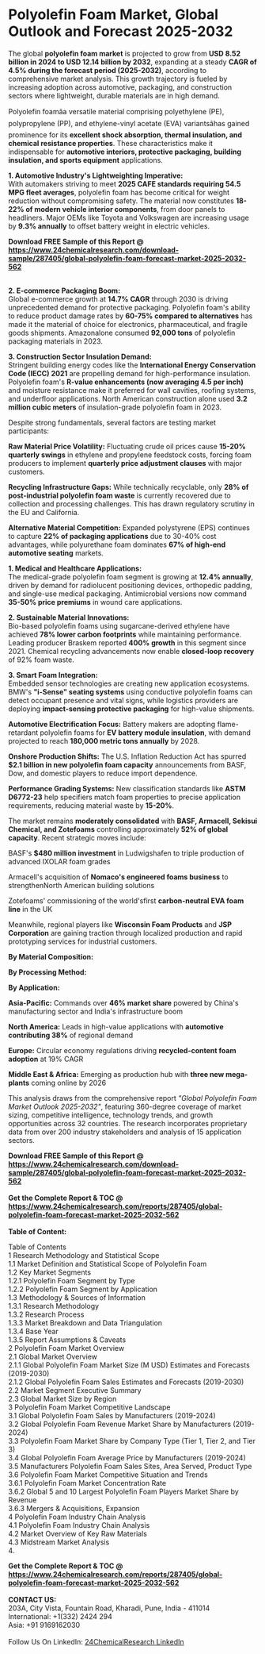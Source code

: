 <h1>Polyolefin Foam Market, Global Outlook and Forecast 2025-2032</h1><p>The global <strong>polyolefin foam market</strong> is projected to grow from <strong>USD 8.52 billion in 2024 to USD 12.14 billion by 2032</strong>, expanding at a steady <strong>CAGR of 4.5% during the forecast period (2025-2032)</strong>, according to comprehensive market analysis. This growth trajectory is fueled by increasing adoption across automotive, packaging, and construction sectors where lightweight, durable materials are in high demand.</p><p>Polyolefin foamâa versatile material comprising polyethylene (PE), polypropylene (PP), and ethylene-vinyl acetate (EVA) variantsâhas gained prominence for its <strong>excellent shock absorption, thermal insulation, and chemical resistance properties</strong>. These characteristics make it indispensable for <strong>automotive interiors, protective packaging, building insulation, and sports equipment</strong> applications.</p><p><strong>1. Automotive Industry's Lightweighting Imperative:</strong><br>
With automakers striving to meet <strong>2025 CAFE standards requiring 54.5 MPG fleet averages</strong>, polyolefin foam has become critical for weight reduction without compromising safety. The material now constitutes <strong>18-22% of modern vehicle interior components</strong>, from door panels to headliners. Major OEMs like Toyota and Volkswagen are increasing usage by <strong>9.3% annually</strong> to offset battery weight in electric vehicles.</p><div><b>Download FREE Sample of this Report @ 
            <a href="https://www.24chemicalresearch.com/download-sample/287405/global-polyolefin-foam-forecast-market-2025-2032-562">
            https://www.24chemicalresearch.com/download-sample/287405/global-polyolefin-foam-forecast-market-2025-2032-562</a></b></div><br><p><strong>2. E-commerce Packaging Boom:</strong><br>
Global e-commerce growth at <strong>14.7% CAGR</strong> through 2030 is driving unprecedented demand for protective packaging. Polyolefin foam's ability to reduce product damage rates by <strong>60-75% compared to alternatives</strong> has made it the material of choice for electronics, pharmaceutical, and fragile goods shipments. Amazonalone consumed <strong>92,000 tons</strong> of polyolefin packaging materials in 2023.</p><p><strong>3. Construction Sector Insulation Demand:</strong><br>
Stringent building energy codes like the <strong>International Energy Conservation Code (IECC) 2021</strong> are propelling demand for high-performance insulation. Polyolefin foam's <strong>R-value enhancements (now averaging 4.5 per inch)</strong> and moisture resistance make it preferred for wall cavities, roofing systems, and underfloor applications. North American construction alone used <strong>3.2 million cubic meters</strong> of insulation-grade polyolefin foam in 2023.</p><p>Despite strong fundamentals, several factors are testing market participants:</p><p><strong>Raw Material Price Volatility:</strong> Fluctuating crude oil prices cause <strong>15-20% quarterly swings</strong> in ethylene and propylene feedstock costs, forcing foam producers to implement <strong>quarterly price adjustment clauses</strong> with major customers.</p><p><strong>Recycling Infrastructure Gaps:</strong> While technically recyclable, only <strong>28% of post-industrial polyolefin foam waste</strong> is currently recovered due to collection and processing challenges. This has drawn regulatory scrutiny in the EU and California.</p><p><strong>Alternative Material Competition:</strong> Expanded polystyrene (EPS) continues to capture <strong>22% of packaging applications</strong> due to 30-40% cost advantages, while polyurethane foam dominates <strong>67% of high-end automotive seating</strong> markets.</p><p><strong>1. Medical and Healthcare Applications:</strong><br>
The medical-grade polyolefin foam segment is growing at <strong>12.4% annually</strong>, driven by demand for radiolucent positioning devices, orthopedic padding, and single-use medical packaging. Antimicrobial versions now command <strong>35-50% price premiums</strong> in wound care applications.</p><p><strong>2. Sustainable Material Innovations:</strong><br>
Bio-based polyolefin foams using sugarcane-derived ethylene have achieved <strong>78% lower carbon footprints</strong> while maintaining performance. Leading producer Braskem reported <strong>400% growth</strong> in this segment since 2021. Chemical recycling advancements now enable <strong>closed-loop recovery</strong> of 92% foam waste.</p><p><strong>3. Smart Foam Integration:</strong><br>
Embedded sensor technologies are creating new application ecosystems. BMW's <strong>"i-Sense" seating systems</strong> using conductive polyolefin foams can detect occupant presence and vital signs, while logistics providers are deploying <strong>impact-sensing protective packaging</strong> for high-value shipments.</p><p><strong>Automotive Electrification Focus:</strong> Battery makers are adopting flame-retardant polyolefin foams for <strong>EV battery module insulation</strong>, with demand projected to reach <strong>180,000 metric tons annually</strong> by 2028.</p><p><strong>Onshore Production Shifts:</strong> The U.S. Inflation Reduction Act has spurred <strong>$2.1 billion in new polyolefin foam capacity</strong> announcements from BASF, Dow, and domestic players to reduce import dependence.</p><p><strong>Performance Grading Systems:</strong> New classification standards like <strong>ASTM D6772-23</strong> help specifiers match foam properties to precise application requirements, reducing material waste by <strong>15-20%</strong>.</p><p>The market remains <strong>moderately consolidated</strong> with <strong>BASF, Armacell, Sekisui Chemical, and Zotefoams</strong> controlling approximately <strong>52% of global capacity</strong>. Recent strategic moves include:</p><p>BASF's <strong>$480 million investment</strong> in Ludwigshafen to triple production of advanced IXOLAR foam grades</p><p>Armacell's acquisition of <strong>Nomaco's engineered foams business</strong> to strengthenNorth American building solutions</p><p>Zotefoams' commissioning of the world'sfirst <strong>carbon-neutral EVA foam line</strong> in the UK</p><p>Meanwhile, regional players like <strong>Wisconsin Foam Products</strong> and <strong>JSP Corporation</strong> are gaining traction through localized production and rapid prototyping services for industrial customers.</p><p><strong>By Material Composition:</strong></p><p><strong>By Processing Method:</strong></p><p><strong>By Application:</strong></p><p><strong>Asia-Pacific:</strong> Commands over <strong>46% market share</strong> powered by China's manufacturing sector and India's infrastructure boom</p><p><strong>North America:</strong> Leads in high-value applications with <strong>automotive contributing 38%</strong> of regional demand</p><p><strong>Europe:</strong> Circular economy regulations driving <strong>recycled-content foam adoption</strong> at 19% CAGR</p><p><strong>Middle East &amp; Africa:</strong> Emerging as production hub with <strong>three new mega-plants</strong> coming online by 2026</p><p>This analysis draws from the comprehensive report <em>"Global Polyolefin Foam Market Outlook 2025-2032"</em>, featuring 360-degree coverage of market sizing, competitive intelligence, technology trends, and growth opportunities across 32 countries. The research incorporates proprietary data from over 200 industry stakeholders and analysis of 15 application sectors.</p><div><b>Download FREE Sample of this Report @ 
            <a href="https://www.24chemicalresearch.com/download-sample/287405/global-polyolefin-foam-forecast-market-2025-2032-562">
            https://www.24chemicalresearch.com/download-sample/287405/global-polyolefin-foam-forecast-market-2025-2032-562</a></b></div><br><div><b>Get the Complete Report & TOC @ 
            <a href="https://www.24chemicalresearch.com/reports/287405/global-polyolefin-foam-forecast-market-2025-2032-562">
            https://www.24chemicalresearch.com/reports/287405/global-polyolefin-foam-forecast-market-2025-2032-562</a></b></div><br>
            <b>Table of Content:</b><p>Table of Contents<br />
1 Research Methodology and Statistical Scope<br />
1.1 Market Definition and Statistical Scope of Polyolefin Foam<br />
1.2 Key Market Segments<br />
1.2.1 Polyolefin Foam Segment by Type<br />
1.2.2 Polyolefin Foam Segment by Application<br />
1.3 Methodology & Sources of Information<br />
1.3.1 Research Methodology<br />
1.3.2 Research Process<br />
1.3.3 Market Breakdown and Data Triangulation<br />
1.3.4 Base Year<br />
1.3.5 Report Assumptions & Caveats<br />
2 Polyolefin Foam Market Overview<br />
2.1 Global Market Overview<br />
2.1.1 Global Polyolefin Foam Market Size (M USD) Estimates and Forecasts (2019-2030)<br />
2.1.2 Global Polyolefin Foam Sales Estimates and Forecasts (2019-2030)<br />
2.2 Market Segment Executive Summary<br />
2.3 Global Market Size by Region<br />
3 Polyolefin Foam Market Competitive Landscape<br />
3.1 Global Polyolefin Foam Sales by Manufacturers (2019-2024)<br />
3.2 Global Polyolefin Foam Revenue Market Share by Manufacturers (2019-2024)<br />
3.3 Polyolefin Foam Market Share by Company Type (Tier 1, Tier 2, and Tier 3)<br />
3.4 Global Polyolefin Foam Average Price by Manufacturers (2019-2024)<br />
3.5 Manufacturers Polyolefin Foam Sales Sites, Area Served, Product Type<br />
3.6 Polyolefin Foam Market Competitive Situation and Trends<br />
3.6.1 Polyolefin Foam Market Concentration Rate<br />
3.6.2 Global 5 and 10 Largest Polyolefin Foam Players Market Share by Revenue<br />
3.6.3 Mergers & Acquisitions, Expansion<br />
4 Polyolefin Foam Industry Chain Analysis<br />
4.1 Polyolefin Foam Industry Chain Analysis<br />
4.2 Market Overview of Key Raw Materials<br />
4.3 Midstream Market Analysis<br />
4.</p><div><b>Get the Complete Report & TOC @ 
            <a href="https://www.24chemicalresearch.com/reports/287405/global-polyolefin-foam-forecast-market-2025-2032-562">
            https://www.24chemicalresearch.com/reports/287405/global-polyolefin-foam-forecast-market-2025-2032-562</a></b></div><br><b>CONTACT US:</b><br>
            203A, City Vista, Fountain Road, Kharadi, Pune, India - 411014<br>
            International: +1(332) 2424 294<br>
            Asia: +91 9169162030 <br><br>
            Follow Us On LinkedIn: <a href="https://www.linkedin.com/company/24chemicalresearch/">24ChemicalResearch LinkedIn</a>